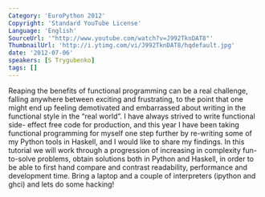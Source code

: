 ```yaml
---
Category: 'EuroPython 2012'
Copyright: 'Standard YouTube License'
Language: 'English'
SourceUrl: '"http://www.youtube.com/watch?v=J992TknDAT8"'
ThumbnailUrl: 'http://i.ytimg.com/vi/J992TknDAT8/hqdefault.jpg'
date: '2012-07-06'
speakers: [S Trygubenko]
tags: []
---
```

Reaping the benefits of functional programming can be a real challenge,
falling anywhere between exciting and frustrating, to the point that one might
end up feeling demotivated and embarrassed about writing in the functional
style in the “real world”. I have always strived to write functional side-
effect free code for production, and this year I have been taking functional
programming for myself one step further by re-writing some of my Python tools
in Haskell, and I would like to share my findings. In this tutorial we will
work through a progression of increasing in complexity fun-to-solve problems,
obtain solutions both in Python and Haskell, in order to be able to first hand
compare and contrast readability, performance and development time. Bring a
laptop and a couple of interpreters (ipython and ghci) and lets do some
hacking!

